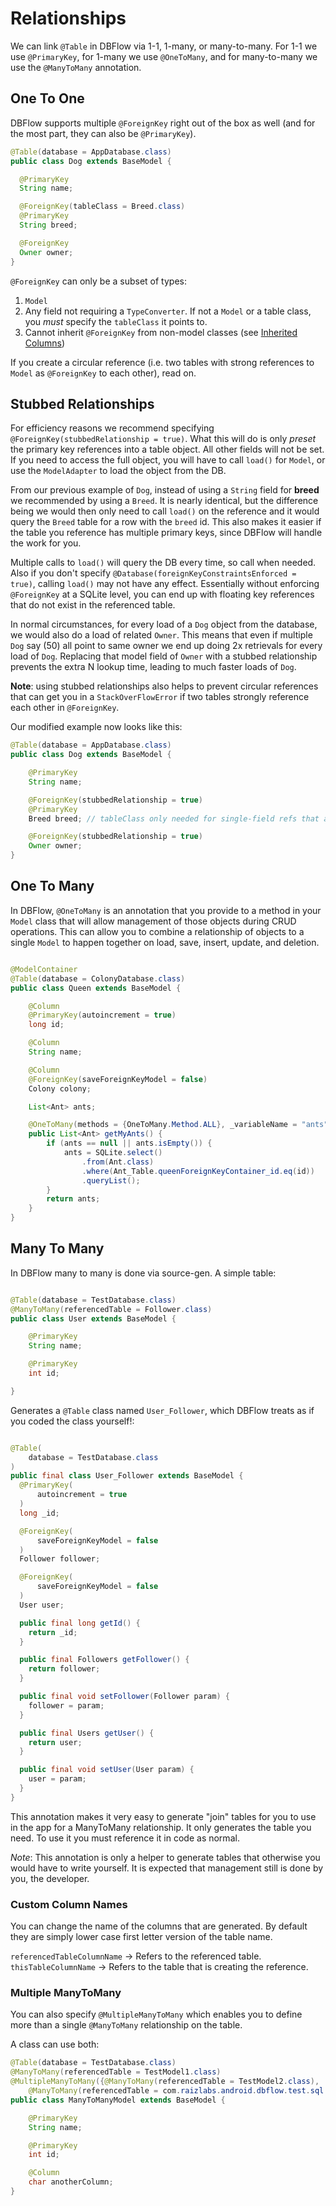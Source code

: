 # Relationships

We can link `@Table` in DBFlow via 1-1, 1-many, or many-to-many. For 1-1 we use
`@PrimaryKey`, for 1-many we use `@OneToMany`, and for many-to-many we use the `@ManyToMany` annotation.


## One To One

DBFlow supports multiple `@ForeignKey` right out of the box as well (and for the most part, they can also be `@PrimaryKey`).

```java
@Table(database = AppDatabase.class)
public class Dog extends BaseModel {

  @PrimaryKey
  String name;

  @ForeignKey(tableClass = Breed.class)
  @PrimaryKey
  String breed;

  @ForeignKey
  Owner owner;
}

```

`@ForeignKey` can only be a subset of types:
  1. `Model`
  2. Any field not requiring a `TypeConverter`. If not a `Model` or a table class, you _must_ specify the `tableClass` it points to.
  3. Cannot inherit `@ForeignKey` from non-model classes (see [Inherited Columns](/usage2/Models.md#inherited-columns))

If you create a circular reference (i.e. two tables with strong references to `Model` as `@ForeignKey` to each other), read on.

## Stubbed Relationships

For efficiency reasons we recommend specifying `@ForeignKey(stubbedRelationship = true)`. What this will do is only _preset_ the primary key references into a table object. All other fields will not be set. If you need to access the full object, you will have to call `load()` for `Model`, or use the `ModelAdapter` to load the object from the DB.

From our previous example of `Dog`, instead of using a  `String` field for **breed**
we recommended by using a `Breed`. It is nearly identical, but the difference being
we would then only need to call `load()` on the reference and it would query the `Breed`
table for a row with the `breed` id. This also makes it easier if the table you
reference has multiple primary keys, since DBFlow will handle the work for you.

Multiple calls to `load()` will query the DB every time, so call when needed. Also if you don't specify `@Database(foreignKeyConstraintsEnforced = true)`, calling `load()` may not have any effect. Essentially without enforcing `@ForeignKey` at a SQLite level, you can end up with floating key references that do not exist in the referenced table.

In normal circumstances, for every load of a `Dog` object from the database,
we would also do a load of related `Owner`. This means that even if multiple `Dog` say (50)
all point to same owner we end up doing 2x retrievals for every load of `Dog`. Replacing
that model field of `Owner` with a stubbed relationship prevents the extra N lookup time,
leading to much faster loads of `Dog`.

__Note__: using stubbed relationships also helps to prevent circular references that can
get you in a `StackOverFlowError` if two tables strongly reference each other in `@ForeignKey`.

Our modified example now looks like this:

```java
@Table(database = AppDatabase.class)
public class Dog extends BaseModel {

    @PrimaryKey
    String name;

    @ForeignKey(stubbedRelationship = true)
    @PrimaryKey
    Breed breed; // tableClass only needed for single-field refs that are not Model.

    @ForeignKey(stubbedRelationship = true)
    Owner owner;
}

```

## One To Many

In DBFlow, `@OneToMany` is an annotation that you provide to a method in your `Model` class that will allow management of those objects during CRUD operations.
This can allow you to combine a relationship of objects to a single `Model` to happen together on load, save, insert, update, and deletion.

```java

@ModelContainer
@Table(database = ColonyDatabase.class)
public class Queen extends BaseModel {

    @Column
    @PrimaryKey(autoincrement = true)
    long id;

    @Column
    String name;

    @Column
    @ForeignKey(saveForeignKeyModel = false)
    Colony colony;

    List<Ant> ants;

    @OneToMany(methods = {OneToMany.Method.ALL}, _variableName = "ants")
    public List<Ant> getMyAnts() {
        if (ants == null || ants.isEmpty()) {
            ants = SQLite.select()
                .from(Ant.class)
                .where(Ant_Table.queenForeignKeyContainer_id.eq(id))
                .queryList();
        }
        return ants;
    }
}

```

## Many To Many


In DBFlow many to many is done via source-gen. A simple table:

```java

@Table(database = TestDatabase.class)
@ManyToMany(referencedTable = Follower.class)
public class User extends BaseModel {

    @PrimaryKey
    String name;

    @PrimaryKey
    int id;

}

```

Generates a `@Table` class named `User_Follower`, which DBFlow treats as if you
coded the class yourself!:

```java

@Table(
    database = TestDatabase.class
)
public final class User_Follower extends BaseModel {
  @PrimaryKey(
      autoincrement = true
  )
  long _id;

  @ForeignKey(
      saveForeignKeyModel = false
  )
  Follower follower;

  @ForeignKey(
      saveForeignKeyModel = false
  )
  User user;

  public final long getId() {
    return _id;
  }

  public final Followers getFollower() {
    return follower;
  }

  public final void setFollower(Follower param) {
    follower = param;
  }

  public final Users getUser() {
    return user;
  }

  public final void setUser(User param) {
    user = param;
  }
}

```

This annotation makes it very easy to generate "join" tables for you to use in the app for a ManyToMany relationship. It only generates the table you need. To use it you must reference it in code as normal.

_Note_: This annotation is only a helper to generate tables that otherwise you
would have to write yourself. It is expected that management still is done by you, the developer.

### Custom Column Names

You can change the name of the columns that are generated. By default they are simply
lower case first letter version of the table name.

`referencedTableColumnName` -> Refers to the referenced table.
`thisTableColumnName` -> Refers to the table that is creating the reference.

### Multiple ManyToMany

You can also specify `@MultipleManyToMany` which enables you to define more
than a single `@ManyToMany` relationship on the table.

A class can use both:

```java
@Table(database = TestDatabase.class)
@ManyToMany(referencedTable = TestModel1.class)
@MultipleManyToMany({@ManyToMany(referencedTable = TestModel2.class),
    @ManyToMany(referencedTable = com.raizlabs.android.dbflow.test.sql.TestModel3.class)})
public class ManyToManyModel extends BaseModel {

    @PrimaryKey
    String name;

    @PrimaryKey
    int id;

    @Column
    char anotherColumn;
}
```
